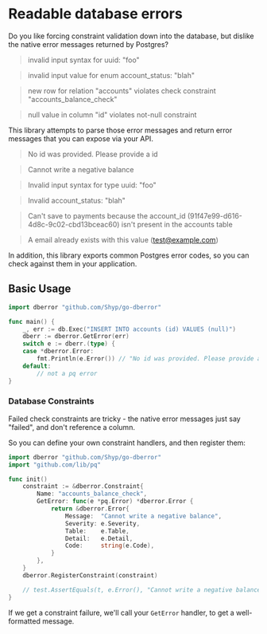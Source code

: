 # Readable database errors

Do you like forcing constraint validation down into the database, but dislike
the native error messages returned by Postgres?

> invalid input syntax for uuid: "foo"

> invalid input value for enum account_status: "blah"

> new row for relation "accounts" violates check constraint "accounts_balance_check"

> null value in column \"id\" violates not-null constraint

This library attempts to parse those error messages and return error messages
that you can expose via your API.

> No id was provided. Please provide a id

> Cannot write a negative balance

> Invalid input syntax for type uuid: "foo"

> Invalid account_status: "blah"

> Can't save to payments because the account_id (91f47e99-d616-4d8c-9c02-cbd13bceac60) isn't present in the accounts table

> A email already exists with this value (test@example.com)

In addition, this library exports common Postgres error codes, so you can check
against them in your application.

## Basic Usage

```go
import dberror "github.com/Shyp/go-dberror"

func main() {
	_, err := db.Exec("INSERT INTO accounts (id) VALUES (null)")
	dberr := dberror.GetError(err)
	switch e := dberr.(type) {
	case *dberror.Error:
		fmt.Println(e.Error()) // "No id was provided. Please provide a id"
	default:
		// not a pq error
}
```

### Database Constraints

Failed check constraints are tricky - the native error messages just say
"failed", and don't reference a column.

So you can define your own constraint handlers, and then register them:

```go
import dberror "github.com/Shyp/go-dberror"
import "github.com/lib/pq"

func init()
	constraint := &dberror.Constraint{
		Name: "accounts_balance_check",
		GetError: func(e *pq.Error) *dberror.Error {
			return &dberror.Error{
				Message:  "Cannot write a negative balance",
				Severity: e.Severity,
				Table:    e.Table,
				Detail:   e.Detail,
				Code:     string(e.Code),
			}
		},
	}
	dberror.RegisterConstraint(constraint)

	// test.AssertEquals(t, e.Error(), "Cannot write a negative balance")
}
```

If we get a constraint failure, we'll call your `GetError` handler, to get
a well-formatted message.
